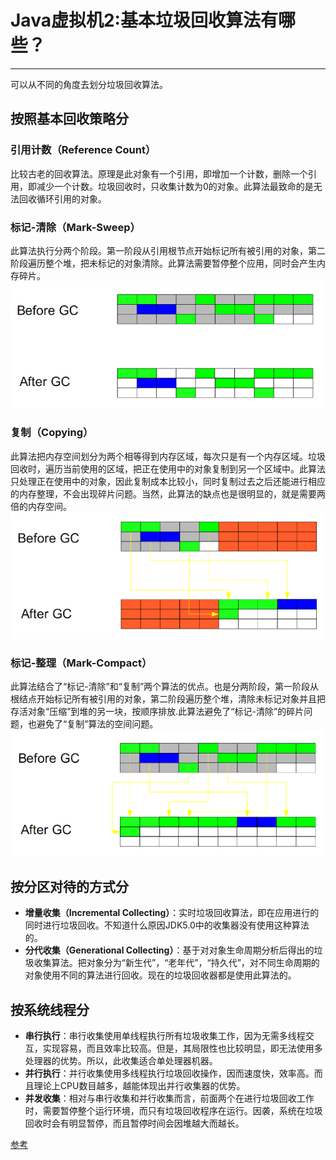 # Java虚拟机2:基本垃圾回收算法有哪些？
---
可以从不同的角度去划分垃圾回收算法。

## 按照基本回收策略分
### 引用计数（Reference Count）
比较古老的回收算法。原理是此对象有一个引用，即增加一个计数，删除一个引用，即减少一个计数。垃圾回收时，只收集计数为0的对象。此算法最致命的是无法回收循环引用的对象。

### 标记-清除（Mark-Sweep）
此算法执行分两个阶段。第一阶段从引用根节点开始标记所有被引用的对象，第二阶段遍历整个堆，把未标记的对象清除。此算法需要暂停整个应用，同时会产生内存碎片。
![PNG](images/jvm2-1.png)

### 复制（Copying）
此算法把内存空间划分为两个相等得到内存区域，每次只是有一个内存区域。垃圾回收时，遍历当前使用的区域，把正在使用中的对象复制到另一个区域中。此算法只处理正在使用中的对象，因此复制成本比较小，同时复制过去之后还能进行相应的内存整理，不会出现碎片问题。当然，此算法的缺点也是很明显的，就是需要两倍的内存空间。
![PNG](images/jvm2-2.png)

### 标记-整理（Mark-Compact）
此算法结合了“标记-清除”和“复制”两个算法的优点。也是分两阶段，第一阶段从根结点开始标记所有被引用的对象，第二阶段遍历整个堆，清除未标记对象并且把存活对象“压缩”到堆的另一块，按顺序排放.此算法避免了“标记-清除”的碎片问题，也避免了“复制”算法的空间问题。
![PNG](images/jvm2-3.png)

## 按分区对待的方式分
+ **增量收集（Incremental Collecting）**：实时垃圾回收算法，即在应用进行的同时进行垃圾回收。不知道什么原因JDK5.0中的收集器没有使用这种算法的。
+ **分代收集（Generational Collecting）**：基于对对象生命周期分析后得出的垃圾收集算法。把对象分为“新生代”，“老年代”，“持久代”，对不同生命周期的对象使用不同的算法进行回收。现在的垃圾回收器都是使用此算法的。

## 按系统线程分
+ **串行执行**：串行收集使用单线程执行所有垃圾收集工作，因为无需多线程交互，实现容易，而且效率比较高。但是，其局限性也比较明显，即无法使用多处理器的优势。所以，此收集适合单处理器机器。
+ **并行执行**：并行收集使用多线程执行垃圾回收操作，因而速度快，效率高。而且理论上CPU数目越多，越能体现出并行收集器的优势。
+ **并发收集**：相对与串行收集和并行收集而言，前面两个在进行垃圾回收工作时，需要暂停整个运行环境，而只有垃圾回收程序在运行。因袭，系统在垃圾回收时会有明显暂停，而且暂停时间会因堆越大而越长。

[参考](https://pengjiaheng.iteye.com/blog/520228)
